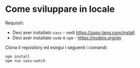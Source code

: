 # Come sviluppare in locale

Requisiti:

- Devi aver installato `sass` - vedi https://sass-lang.com/install
- Devi aver installato `node` e `npm` - https://nodejs.org/en

Clona il repository ed esegui i seguenti i comandi:

```
npm install
npm run sass:watch
```
